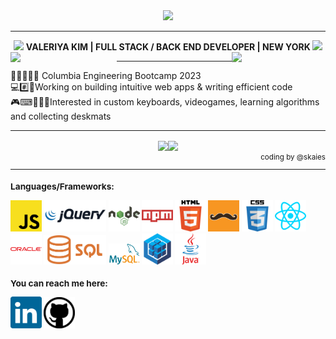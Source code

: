 <div align="center"><img src="https://s-media-cache-ak0.pinimg.com/originals/26/08/3f/26083f7e86250ae0137450d9ba27f288.gif"></div><hr><div align="center">
<img src="https://orig00.deviantart.net/f551/f/2016/320/f/d/lil_sprout_pixel_by_noragumies-daommy6.png">
<b> VALERIYA KIM | FULL STACK / BACK END DEVELOPER | NEW YORK </b><img src="https://orig00.deviantart.net/f551/f/2016/320/f/d/lil_sprout_pixel_by_noragumies-daommy6.png">
<img src="https://orig05.deviantart.net/09e0/f/2016/157/c/0/cacti_by_gunsweat-da56hqn.png" width="170" align="left">
<img src="https://orig12.deviantart.net/a993/f/2015/043/e/4/green_machines_by_alaskass-d8hqv4n.png" width="150" align="right"><hr>
<div align="left">🏰🦁🐍🦅🦡 Columbia Engineering Bootcamp 2023<br>💻#️⃣🔑Working on building intuitive web apps & writing efficient code<br>🎮⌨👨🏻‍💻Interested in custom keyboards, videogames, learning algorithms and collecting deskmats <br>
</div></div><hr><div align="center"><img src="https://web.archive.org/web/20170422081305if_/http://orig05.deviantart.net/652e/f/2015/250/3/6/pixel_plants_by_maro_king-d98s6pn.png" align="center"><img src="https://web.archive.org/web/20170422081305if_/http://orig05.deviantart.net/652e/f/2015/250/3/6/pixel_plants_by_maro_king-d98s6pn.png" align="center"></div><div align="right"><small>coding by @skaies<hr>

<div align="left"> 
 <h3>Languages/Frameworks:</h3> 
<img src="./js-logo.png" width="50" alt="Alt text" title="Optional title">
<img src="./jquery-logo.png" width="100" alt="Alt text" title="Optional title">
<img src="./node-logo.png" width="50" alt="Alt text" title="Optional title">
<img src="./npm-logo.png" width="50" alt="Alt text" title="Optional title">
<img src="./html-logo.png" width="50" alt="Alt text" title="Optional title">
<img src="./handlebars-logo.png" width="50" alt="Alt text" title="Optional title">
<img src="./css3-logo.png" width="50" alt="Alt text" title="Optional title">
<img src="./react-logo.png" width="50" alt="Alt text" title="Optional title">
<img src="./oracle-logo.png" width="50" alt="Alt text" title="Optional title">
<img src="./sql-logo.png" width="100" alt="Alt text" title="Optional title">
<img src="./mysql-logo.png" width="50" alt="Alt text" title="Optional title">
<img src="./sequelize-logo.png" width="50" alt="Alt text" title="Optional title">
<img src="./java-logo.png" width="50" alt="Alt text" title="Optional title">
<br>
 <h3>You can reach me here:</h3>
<a href="https://www.linkedin.com/in/valeriya-kim-763572204/"><img src="./linkedin-logo.svg" width="50"></a>
<a href="https://github.com/valkim55"><img src="./github-logo.png" width="50"></a>
</div>


